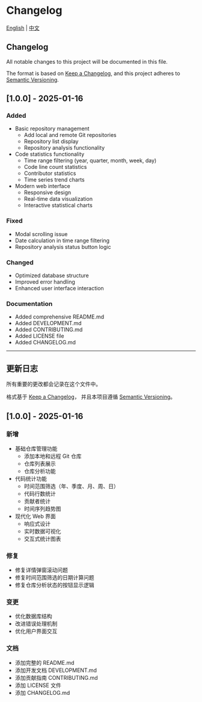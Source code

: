 # Changelog

[English](#english) | [中文](#中文)

<a name="english"></a>
## Changelog

All notable changes to this project will be documented in this file.

The format is based on [Keep a Changelog](https://keepachangelog.com/en/1.0.0/),
and this project adheres to [Semantic Versioning](https://semver.org/spec/v2.0.0.html).

## [1.0.0] - 2025-01-16

### Added
- Basic repository management
  - Add local and remote Git repositories
  - Repository list display
  - Repository analysis functionality
- Code statistics functionality
  - Time range filtering (year, quarter, month, week, day)
  - Code line count statistics
  - Contributor statistics
  - Time series trend charts
- Modern web interface
  - Responsive design
  - Real-time data visualization
  - Interactive statistical charts

### Fixed
- Modal scrolling issue
- Date calculation in time range filtering
- Repository analysis status button logic

### Changed
- Optimized database structure
- Improved error handling
- Enhanced user interface interaction

### Documentation
- Added comprehensive README.md
- Added DEVELOPMENT.md
- Added CONTRIBUTING.md
- Added LICENSE file
- Added CHANGELOG.md

---

<a name="中文"></a>
## 更新日志

所有重要的更改都会记录在这个文件中。

格式基于 [Keep a Changelog](https://keepachangelog.com/zh-CN/1.0.0/)，
并且本项目遵循 [Semantic Versioning](https://semver.org/lang/zh-CN/)。

## [1.0.0] - 2025-01-16

### 新增
- 基础仓库管理功能
  - 添加本地和远程 Git 仓库
  - 仓库列表展示
  - 仓库分析功能
- 代码统计功能
  - 时间范围筛选（年、季度、月、周、日）
  - 代码行数统计
  - 贡献者统计
  - 时间序列趋势图
- 现代化 Web 界面
  - 响应式设计
  - 实时数据可视化
  - 交互式统计图表

### 修复
- 修复详情弹窗滚动问题
- 修复时间范围筛选的日期计算问题
- 修复仓库分析状态的按钮显示逻辑

### 变更
- 优化数据库结构
- 改进错误处理机制
- 优化用户界面交互

### 文档
- 添加完整的 README.md
- 添加开发文档 DEVELOPMENT.md
- 添加贡献指南 CONTRIBUTING.md
- 添加 LICENSE 文件
- 添加 CHANGELOG.md
